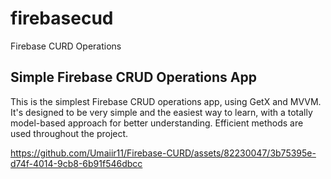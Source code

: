 # firebasecud

Firebase CURD Operations
## Simple Firebase CRUD Operations App

This is the simplest Firebase CRUD operations app, using GetX and MVVM. It's designed to be very simple and the easiest way to learn, with a totally model-based approach for better understanding. Efficient methods are used throughout the project.



https://github.com/Umaiir11/Firebase-CURD/assets/82230047/3b75395e-d74f-4014-9cb8-6b91f546dbcc

